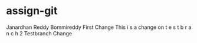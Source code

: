 # assign-git
Janardhan Reddy Bommireddy
First Change
This i s a change on t e s t b r a n c h 2 
Testbranch Change
